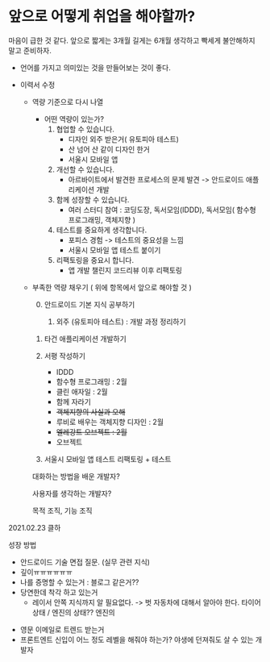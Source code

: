 # 앞으로 어떻게 취업을 해야할까?

마음이 급한 것 같다. 앞으로 짧게는 3개월 길게는 6개월 생각하고 빡세게 불안해하지 말고 준비하자.

* 언어를 가지고 의미있는 것을 만들어보는 것이 좋다.

* 이력서 수정 

  * 역량 기준으로 다시 나열 

    * 어떤 역량이 있는가?
      1. 협업할 수 있습니다.
         * 디자인 외주 받은거( 유토피아 테스트)
         * 산 넘어 산 같이 디자인 한거 
         * 서울시 모바일 앱 
      2. 개선할 수 있습니다.
         * 아르바이트에서 발견한 프로세스의 문제 발견 -> 안드로이드 애플리케이션 개발 
      3. 함께 성장할 수 있습니다. 
         * 여러 스터디 참여 : 코딩도장, 독서모임(IDDD), 독서모임( 함수형 프로그래밍, 객체지향 )
      4. 테스트를 중요하게 생각합니다. 
         * 포피스 경험 -> 테스트의 중요성을 느낌 
         * 서울시 모바일 앱 테스트 붙이기 
      5. 리팩토링을 중요시 합니다. 
         * 앱 개발 챌린지 코드리뷰 이후 리팩토링

  * 부족한 역량 채우기 ( 위에 항목에서 앞으로 해야할 것 )

    0. 안드로이드 기본 지식 공부하기

    	1. 외주 (유토피아 테스트) : 개발 과정 정리하기 
    	
      1. 타건 애플리케이션 개발하기 

      2. 서평 작성하기
         * IDDD
         * 함수형 프로그래밍 : 2월
         * 클린 애자일 : 2월
         * 함께 자라기 
         * ~~객체지향의 사실과 오해~~
         * 루비로 배우는 객체지향 디자인 : 2월
         * ~~엘레강트 오브젝트 : 2월~~
         * 오브젝트 

    3. 서울시 모바일 앱 테스트 리팩토링 + 테스트

         
      
      대화하는 방법을 배운 개발자?
      
      사용자를 생각하는 개발자?
      
      목적 조직, 기능 조직

2021.02.23 클하 

성장 방법 

- 안드로이드 기술 면접 질문. (실무 관련 지식)
- 깊이ㅠㅠㅠㅠㅠㅠ 
- 나를 증명할 수 있는거 : 블로그 같은거??
- 당연한데 착각 하고 있는거 
  - 레이서 안쪽 지식까지 알 필요없다. -> 벗 자동차에 대해서 알아야 한다. 타이어 상태 / 엔진의 상태?? 엔진의 

* 영문 이메일로 트렌드 받는거 
* 프론트엔트 신입이 어느 정도 레벨을 해줘야 하는가? 야생에 던져줘도 살 수 있는 개발자 

